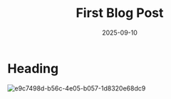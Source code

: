 ﻿---
title: First Blog Post
date: 2025-09-10
draft: false
tags:
  - 
  - 
---

# Heading

![e9c7498d-b56c-4e05-b057-1d8320e68dc9](images/e9c7498d-b56c-4e05-b057-1d8320e68dc9.jpg)









